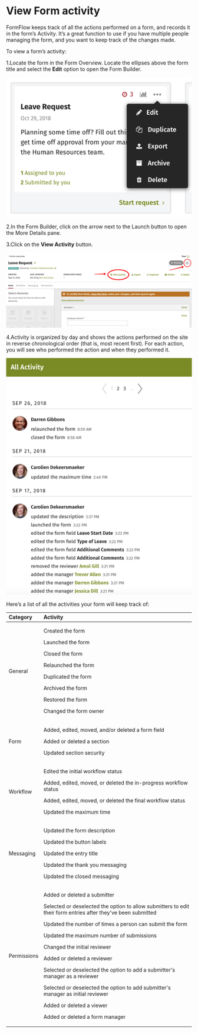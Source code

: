 # View Form activity



FormFlow keeps track of all the actions performed on a form, and records it in the form’s Activity. It’s a great function to use if you have multiple people managing the form, and you want to keep track of the changes made.

To view a form’s activity:

1.Locate the form in the Form Overview. Locate the ellipses above the form title and select the **Edit** option to open the Form Builder.

![](../../../.gitbook/assets/1%20%2824%29.png)



2.In the Form Builder, click on the arrow next to the Launch button to open the More Details pane.

3.Click on the **View Activity** button.

![](../../../.gitbook/assets/2%20%2853%29.png)

4.Activity is organized by day and shows the actions performed on the site in reverse chronological order \(that is, most recent first\). For each action, you will see who performed the action and when they performed it.

![](../../../.gitbook/assets/3%20%2827%29.png)

Here’s a list of all the activities your form will keep track of:

<table>
  <thead>
    <tr>
      <th style="text-align:left">Category</th>
      <th style="text-align:left">Activity</th>
    </tr>
  </thead>
  <tbody>
    <tr>
      <td style="text-align:left">General</td>
      <td style="text-align:left">
        <p>Created the form</p>
        <p>Launched the form</p>
        <p>Closed the form</p>
        <p>Relaunched the form</p>
        <p>Duplicated the form</p>
        <p>Archived the form</p>
        <p>Restored the form</p>
        <p>Changed the form owner</p>
      </td>
    </tr>
    <tr>
      <td style="text-align:left">Form</td>
      <td style="text-align:left">
        <p>Added, edited, moved, and/or deleted a form field</p>
        <p>Added or deleted a section</p>
        <p>Updated section security</p>
      </td>
    </tr>
    <tr>
      <td style="text-align:left">Workflow</td>
      <td style="text-align:left">
        <p>Edited the initial workflow status</p>
        <p>Added, edited, moved, or deleted the in-progress workflow status</p>
        <p>Added, edited, moved, or deleted the final workflow status</p>
        <p>Updated the maximum time</p>
      </td>
    </tr>
    <tr>
      <td style="text-align:left">Messaging</td>
      <td style="text-align:left">
        <p>Updated the form description</p>
        <p>Updated the button labels</p>
        <p>Updated the entry title</p>
        <p>Updated the thank you messaging</p>
        <p>Updated the closed messaging</p>
      </td>
    </tr>
    <tr>
      <td style="text-align:left">Permissions</td>
      <td style="text-align:left">
        <p>Added or deleted a submitter</p>
        <p>Selected or deselected the option to allow submitters to edit their form
          entries after they&apos;ve been submitted</p>
        <p>Updated the number of times a person can submit the form</p>
        <p>Updated the maximum number of submissions</p>
        <p>Changed the initial reviewer</p>
        <p>Added or deleted a reviewer</p>
        <p>Selected or deselected the option to add a submitter&apos;s manager as
          a reviewer</p>
        <p>Selected or deselected the option to add submitter&apos;s manager as initial
          reviewer</p>
        <p>Added or deleted a viewer</p>
        <p>Added or deleted a form manager</p>
      </td>
    </tr>
  </tbody>
</table>